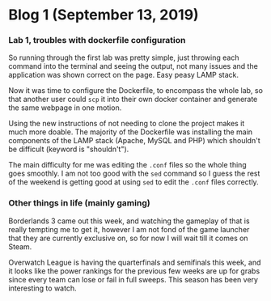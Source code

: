 # Blog 1 (September 13, 2019)

### Lab 1, troubles with dockerfile configuration

So running through the first lab was pretty simple, just throwing each command into the terminal and seeing the output, not many issues and the application was shown correct on the page. Easy peasy LAMP stack.

Now it was time to configure the Dockerfile, to encompass the whole lab, so that another user could `scp` it into their own docker container and generate the same webpage in one motion. 

Using the new instructions of not needing to clone the project makes it much more doable. The majority of the Dockerfile was installing the main components of the LAMP stack (Apache, MySQL and PHP) which shouldn't be difficult (keyword is "shouldn't").

The main difficulty for me was editing the `.conf` files so the whole thing goes smoothly. I am not too good with the `sed` command so I guess the rest of the weekend is getting good at using `sed` to edit the `.conf` files correctly.




### Other things in life (mainly gaming)

Borderlands 3 came out this week, and watching the gameplay of that is really tempting me to get it, however I am not fond of the game launcher that they are currently exclusive on, so for now I will wait till it comes on Steam.  

Overwatch League is having the quarterfinals and semifinals this week, and it looks like the power rankings for the previous few weeks are up for grabs since every team can lose or fail in full sweeps.  This season has been very interesting to watch.

